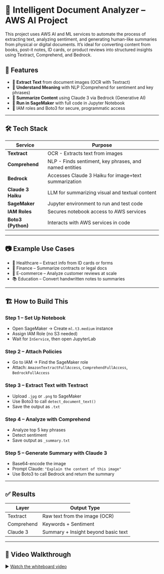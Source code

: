 # 📘 Intelligent Document Analyzer – AWS AI Project

This project uses AWS AI and ML services to automate the process of extracting text, analyzing sentiment, and generating human-like summaries from physical or digital documents. It’s ideal for converting content from books, post-it notes, ID cards, or product reviews into structured insights using Textract, Comprehend, and Bedrock.

## 🚀 Features

- 📄 **Extract Text** from document images (OCR with Textract)
- 🧠 **Understand Meaning** with NLP (Comprehend for sentiment and key phrases)
- 🤖 **Summarize Content** using Claude 3 via Bedrock (Generative AI)
- 🧪 **Run in SageMaker** with full code in Jupyter Notebook
- 🔐 IAM roles and Boto3 for secure, programmatic access

---

## 🛠️ Tech Stack

| Service         | Purpose                                                           |
|-----------------|-------------------------------------------------------------------|
| **Textract**     | OCR - Extracts text from images                                  |
| **Comprehend**   | NLP - Finds sentiment, key phrases, and named entities          |
| **Bedrock**      | Accesses Claude 3 Haiku for image+text summarization            |
| **Claude 3 Haiku**| LLM for summarizing visual and textual content                  |
| **SageMaker**    | Jupyter environment to run and test code                         |
| **IAM Roles**    | Secures notebook access to AWS services                          |
| **Boto3 (Python)**| Interacts with AWS services in code                             |

---

## 📷 Example Use Cases

- 🏥 Healthcare – Extract info from ID cards or forms  
- 💼 Finance – Summarize contracts or legal docs  
- 🛒 E-commerce – Analyze customer reviews at scale  
- 📚 Education – Convert handwritten notes to summaries  

---

## 🏗️ How to Build This

### Step 1 – Set Up Notebook  
- Open SageMaker → Create `ml.t3.medium` instance  
- Assign IAM Role (no S3 needed)  
- Wait for `InService`, then open JupyterLab  

### Step 2 – Attach Policies  
- Go to IAM → Find the SageMaker role  
- Attach: `AmazonTextractFullAccess`, `ComprehendFullAccess`, `BedrockFullAccess`  

### Step 3 – Extract Text with Textract  
- Upload `.jpg` or `.png` to SageMaker  
- Use Boto3 to call `detect_document_text()`  
- Save the output as `.txt`

### Step 4 – Analyze with Comprehend  
- Analyze top 5 key phrases  
- Detect sentiment  
- Save output as `_summary.txt`

### Step 5 – Generate Summary with Claude 3  
- Base64-encode the image  
- Prompt Claude: `"Explain the content of this image"`  
- Use Boto3 to call Bedrock and return the summary  

---

## ✅ Results

| Layer       | Output Type                             |
|-------------|------------------------------------------|
| Textract    | Raw text from the image (OCR)           |
| Comprehend  | Keywords + Sentiment                    |
| Claude 3    | Summary + Insight beyond basic text     |

---

## 🎥 Video Walkthrough

▶️ [Watch the whiteboard video](https://josephventuri.io/document_analyzer.mp4)



